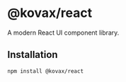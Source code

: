 # @kovax/react

A modern React UI component library.

## Installation

```bash
npm install @kovax/react